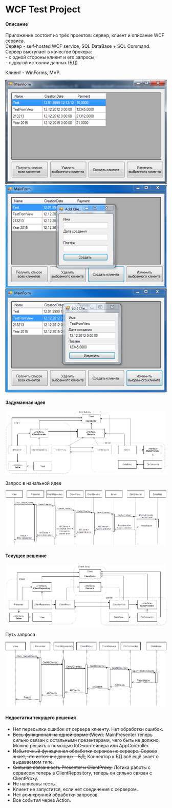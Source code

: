 # WCF Test Project

#### Описание
Приложение состоит из трёх проектов: сервер, клиент и описание WCF сервиса.  
Сервер - self-hosted WCF service, SQL DataBase + SQL Command.  
Сервер выступает в качестве брокера:   
	- с одной стороны клиент и его запросы;  
	- с другой источник данных (БД).

Клиент - WinForms, MVP.

![image](/Pictures/MainForm.png)
![image](/Pictures/AddForm.png)
![image](/Pictures/EditForm.png)

#### Задуманная идея

![image](/Pictures/IdealStructure.png)

Запрос в начальной идее

![image](/Pictures/IdealRequest.png)


#### Текущее решение

![image](/Pictures/CurrentStructure.png)

Путь запроса

![image](/Pictures/CurrentRequest.png)

#### Недостатки текущего решения

- Нет пересылки ошибок от сервера клиенту. Нет обработки ошибок. 
- ~~Весь функционал на одной форме (View).~~ MainPresenter теперь сильно связан с остальными презентерами, чего быть не должно. Можно решить с помощью IoC-контейнера или AppController.
- ~~Избыточный функционал обработки сервиса не сервере. Сервер знает, что источник данных - БД,~~ Kоннектор к БД всё ещё знает о выдаваемом типе.
- ~~Сильная связанность Presenter и ClientProxy.~~ Логика работы с сервисом теперь в ClientRepository, теперь он сильно связан с ClientProxy.
- Не написаны тесты.
- Клиент не запустится, если нет соединения с сервером.
- Нет асинхронной обработки запросов.
- Все события через Action.